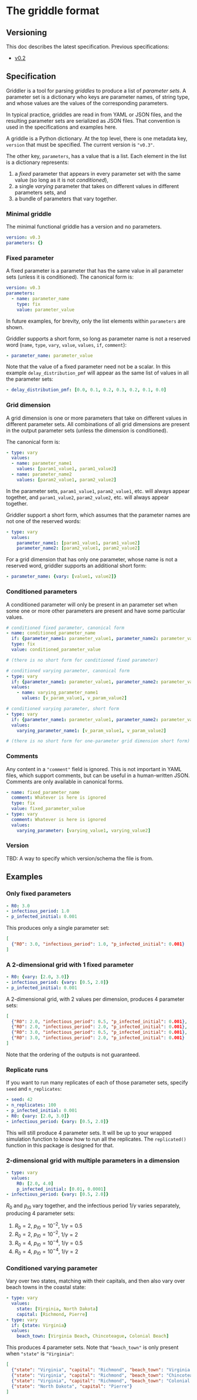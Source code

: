 # The griddle format

## Versioning

This doc describes the latest specification. Previous specifications:

- [v0.2](griddle_0_2.md)

## Specification

Griddler is a tool for parsing *griddles* to produce a list of *parameter sets*. A parameter set is a dictionary who keys are parameter names, of string type, and whose values are the values of the corresponding parameters.

In typical practice, griddles are read in from YAML or JSON files, and the resulting parameter sets are serialized as JSON files. That convention is used in the specifications and examples here.

A griddle is a Python dictionary. At the top level, there is one metadata key, `version` that must be specified. The current version is `"v0.3"`.

The other key, `parameters`, has a value that is a list. Each element in the list is a dictionary represents:

1. a *fixed* parameter that appears in every parameter set with the same value (so long as it is not *conditioned*),
2. a single *varying* parameter that takes on different values in different parameters sets, and
3. a bundle of parameters that vary together.

### Minimal griddle

The minimal functional griddle has a version and no parameters.

```yaml
version: v0.3
parameters: {}
```

### Fixed parameter

A fixed parameter is a parameter that has the same value in all parameter sets (unless it is conditioned). The canonical form is:

```yaml
version: v0.3
parameters:
  - name: parameter_name
    type: fix
    value: parameter_value
```

In future examples, for brevity, only the list elements within `parameters` are shown.

Griddler supports a short form, so long as parameter name is not a reserved word (`name`, `type`, `vary`, `value`, `values`, `if`, `comment`):

```yaml
- parameter_name: parameter_value
```

Note that the value of a fixed parameter need not be a scalar. In this example `delay_distribution_pmf` will appear as the same list of values in all the parameter sets:

```yaml
- delay_distribution_pmf: [0.0, 0.1, 0.2, 0.3, 0.2, 0.1, 0.0]
```

### Grid dimension

A grid dimension is one or more parameters that take on different values in different parameter sets. All combinations of all grid dimensions are present in the output parameter sets (unless the dimension is conditioned).

The canonical form is:

```yaml
- type: vary
  values:
  - name: parameter_name1
    values: [param1_value1, param1_value2]
  - name: parameter_name2
    values: [param2_value1, param2_value2]
```

In the parameter sets, `param1_value1`, `param2_value1`, etc. will always appear together, and `param1_value2`, `param2_value2`, etc. will always appear together.

Griddler support a short form, which assumes that the parameter names are not one of the reserved words:

```yaml
- type: vary
  values:
    parameter_name1: [param1_value1, param1_value2]
    parameter_name2: [param2_value1, param2_value2]
```

For a grid dimension that has only one parameter, whose name is not a reserved word, griddler supports an additional short form:

```yaml
- parameter_name: {vary: [value1, value2]}
```

### Conditioned parameters

A conditioned parameter will only be present in an parameter set when some one or more other parameters are present and have some particular values.

```yaml
# conditioned fixed parameter, canonical form
- name: conditioned_parameter_name
  if: {parameter_name1: parameter_value1, parameter_name2: parameter_value2}
  type: fix
  value: conditioned_parameter_value

# (there is no short form for conditioned fixed parameter)

# conditioned varying parameter, canonical form
- type: vary
  if: {parameter_name1: parameter_value1, parameter_name2: parameter_value2}
  values:
    - name: varying_parameter_name1
      values: [v_param_value1, v_param_value2]

# conditioned varying parameter, short form
- type: vary
  if: {parameter_name1: parameter_value1, parameter_name2: parameter_value2}
  values:
    varying_parameter_name1: [v_param_value1, v_param_value2]

# (there is no short form for one-parameter grid dimension short form)
```

### Comments

Any content in a `"comment"` field is ignored. This is not important in YAML files, which support comments, but can be useful in a human-written JSON. Comments are only available in canonical forms.

```yaml
- name: fixed_parameter_name
  comment: Whatever is here is ignored
  type: fix
  value: fixed_parameter_value
- type: vary
  comment: Whatever is here is ignored
  values:
    varying_parameter: [varying_value1, varying_value2]
```

### Version

TBD: A way to specify which version/schema the file is from.

## Examples

### Only fixed parameters

```yaml
- R0: 3.0
- infectious_period: 1.0
- p_infected_initial: 0.001
```

This produces only a single parameter set:

```json
[
  {"R0": 3.0, "infectious_period": 1.0, "p_infected_initial": 0.001}
]
```

### A 2-dimensional grid with 1 fixed parameter

```yaml
- R0: {vary: [2.0, 3.0]}
- infectious_period: {vary: [0.5, 2.0]}
- p_infected_initial: 0.001
```

A 2-dimensional grid, with 2 values per dimension, produces 4 parameter sets:

```json
[
  {"R0": 2.0, "infectious_period": 0.5, "p_infected_initial": 0.001},
  {"R0": 2.0, "infectious_period": 2.0, "p_infected_initial": 0.001},
  {"R0": 3.0, "infectious_period": 0.5, "p_infected_initial": 0.001},
  {"R0": 3.0, "infectious_period": 2.0, "p_infected_initial": 0.001}
]
```

Note that the ordering of the outputs is not guaranteed.

### Replicate runs

If you want to run many replicates of each of those parameter sets, specify `seed` and `n_replicates`:

```yaml
- seed: 42
- n_replicates: 100
- p_infected_initial: 0.001
- R0: {vary: [2.0, 3.0]}
- infectious_period: {vary: [0.5, 2.0]}
```

This will still produce 4 parameter sets. It will be up to your wrapped simulation function to know how to run all the replicates. The `replicated()` function in this package is designed for that.

### 2-dimensional grid with multiple parameters in a dimension

```yaml
- type: vary
  values:
    R0: [2.0, 4.0]
    p_infected_initial: [0.01, 0.0001]
- infectious_period: {vary: [0.5, 2.0]}
```

$R_0$ and $p_{I0}$ vary together, and the infectious period $1/\gamma$ varies separately, producing 4 parameter sets:

1. $R_0=2$, $p_{I0}=10^{-2}$, $1/\gamma=0.5$
2. $R_0=2$, $p_{I0}=10^{-2}$, $1/\gamma=2$
3. $R_0=4$, $p_{I0}=10^{-4}$, $1/\gamma=0.5$
4. $R_0=4$, $p_{I0}=10^{-4}$, $1/\gamma=2$

### Conditioned varying parameter

Vary over two states, matching with their capitals, and then also vary over beach towns in the coastal state:

```yaml
- type: vary
  values:
    state: [Virginia, North Dakota]
    capital: [Richmond, Pierre]
- type: vary
  if: {state: Virginia}
  values:
    beach_town: [Virginia Beach, Chincoteague, Colonial Beach]
```

This produces 4 parameter sets. Note that `"beach_town"` is only present when `"state"` is `"Virginia"`:

```json
[
  {"state": "Virginia", "capital": "Richmond", "beach_town": "Virginia Beach"},
  {"state": "Virginia", "capital": "Richmond", "beach_town": "Chincoteague"},
  {"state": "Virginia", "capital": "Richmond", "beach_town": "Colonial Beach"},
  {"state": "North Dakota", "capital": "Pierre"}
]
```
